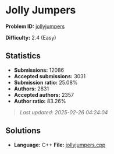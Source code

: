 # Jolly Jumpers

**Problem ID:** [jollyjumpers](https://open.kattis.com/problems/jollyjumpers)

**Difficulty:** 2.4 (Easy)

## Statistics

- **Submissions:** 12086
- **Accepted submissions:** 3031
- **Submission ratio:** 25.08%
- **Authors:** 2831
- **Accepted authors:** 2357
- **Author ratio:** 83.26%

> *Last updated: 2025-02-26 04:24:04*

## Solutions

- **Language:** C++
  **File:** [jollyjumpers.cpp](./jollyjumpers.cpp)

